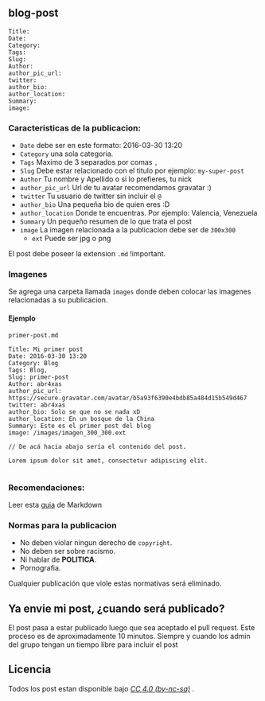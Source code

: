 ## blog-post

```
Title:
Date:
Category:
Tags:
Slug:
Author:
author_pic_url:
twitter:
author_bio:
author_location:
Summary:
image:
```

### Caracteristicas de la publicacion:

* `Date` debe ser en este formato: 2016-03-30 13:20
* `Category` una sola categoria.
* `Tags` Maximo de 3 separados por comas `,`
* `Slug` Debe estar relacionado con el titulo por ejemplo: `my-super-post`
* `Author` Tu nombre y Apellido o si lo prefieres, tu nick
* `author_pic_url` Url de tu avatar recomendamos gravatar :)
* `twitter` Tu usuario de twitter sin incluir el `@`
* `author_bio` Una pequeña bio de quien eres :D
* `author_location` Donde te encuentras. Por ejemplo: Valencia, Venezuela
* `Summary` Un pequeño resumen de lo que trata el post
* `image` La imagen relacionada a la publicacion debe ser de `300x300`
    * `ext` Puede ser jpg o png

El post debe poseer la extension `.md` !important.

### Imagenes

Se agrega una carpeta llamada `images` donde deben colocar las imagenes relacionadas a su publicacion.

#### Ejemplo

`primer-post.md`

```
Title: Mi primer post
Date: 2016-03-30 13:20
Category: Blog
Tags: Blog,
Slug: primer-post
Author: abr4xas
author_pic_url: https://secure.gravatar.com/avatar/b5a93f6390e4bdb85a484d15b549d467
twitter: abr4xas
author_bio: Solo se que no se nada xD
author_location: En un bosque de la China
Summary: Este es el primer post del blog
image: /images/imagen_300_300.ext

// De acá hacia abajo sería el contenido del post.

Lorem ipsum dolor sit amet, consectetur adipiscing elit.


```


### Recomendaciones:

Leer esta [guia](https://github.com/circa75/dropplets/wiki/Markdown-Syntax-Guide) de Markdown

### Normas para la publicacion

* No deben violar ningun derecho de `copyright`.
* No deben ser sobre racismo.
* Ni hablar de **POLITICA**.
* Pornografia.

Cualquier publicación que viole estas normativas será eliminado.

## Ya envie mi post, ¿cuando será publicado?

El post pasa a estar publicado luego que sea aceptado el pull request. Este proceso es de aproximadamente 10 minutos. Siempre y cuando los admin del grupo tengan un tiempo libre para incluir el post </joke>

## Licencia

Todos los post estan disponible bajo *[CC 4.0 (by-nc-sa)](http://creativecommons.org/licenses/by-nc-sa/4.0)* .
